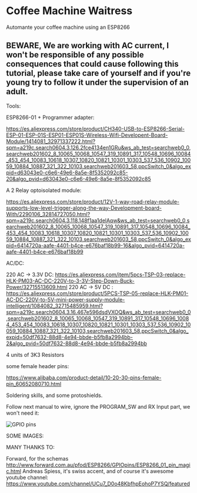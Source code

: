 # Coffee Machine Waitress

Automante your coffee machine using an ESP8266

## BEWARE, We are working with AC current, I won't be responsible of any possible consequences that could cause following this tutorial, please take care of yourself and if you're young try to follow it under the supervision of an adult.

Tools:

ESP8266-01 + Programmer adapter:

https://es.aliexpress.com/store/product/CH340-USB-to-ESP8266-Serial-ESP-01-ESP-01S-ESP01-ESP01S-Wireless-Wifi-Developent-Board-Module/1414081_32971337222.html?spm=a219c.search0604.3.126.2fce4134en1GRu&ws_ab_test=searchweb0_0,searchweb201602_8_10065_10068_10547_319_10891_317_10548_10696_10084_453_454_10083_10618_10307_10820_10821_10301_10303_537_536_10902_10059_10884_10887_321_322_10103,searchweb201603_58,ppcSwitch_0&algo_expid=d63043e0-c6e6-49e6-8a5e-8f5352092c85-20&algo_pvid=d63043e0-c6e6-49e6-8a5e-8f5352092c85

A 2 Relay optoisolated module:

https://es.aliexpress.com/store/product/12V-1-way-road-relay-module-supports-low-level-trigger-along-the-way-Development-board-With/2290106_32814727050.html?spm=a219c.search0604.3.118.148f1aa1delAqw&ws_ab_test=searchweb0_0,searchweb201602_8_10065_10068_10547_319_10891_317_10548_10696_10084_453_454_10083_10618_10307_10820_10821_10301_10303_537_536_10902_10059_10884_10887_321_322_10103,searchweb201603_58,ppcSwitch_0&algo_expid=6414720a-aafe-4401-b4ce-e676baf18b99-16&algo_pvid=6414720a-aafe-4401-b4ce-e676baf18b99

AC/DC:

220 AC -> 3.3V DC: https://es.aliexpress.com/item/5pcs-TSP-03-replace-HLK-PM03-AC-DC-220V-to-3-3V-Step-Down-Buck-Power/32715513609.html
220 AC -> 5V DC  : https://es.aliexpress.com/store/product/5PCS-TSP-05-replace-HLK-PM01-AC-DC-220V-to-5V-mini-power-supply-module-intelligent/1084082_32715485959.html?spm=a219c.search0604.3.16.467e596dsdVXOQ&ws_ab_test=searchweb0_0,searchweb201602_8_10065_10068_10547_319_10891_317_10548_10696_10084_453_454_10083_10618_10307_10820_10821_10301_10303_537_536_10902_10059_10884_10887_321_322_10103,searchweb201603_58,ppcSwitch_0&algo_expid=50df7632-88d8-4e94-bbde-b5fb8a2994bb-2&algo_pvid=50df7632-88d8-4e94-bbde-b5fb8a2994bb

4 units of 3K3 Resistors

some female header pins:

https://www.alibaba.com/product-detail/10-20-30-pins-female-pin_60652080710.html

Soldering skills, and some protoshields.

Follow next manual to wire, ignore the PROGRAM_SW and RX Input part, we won't need it:

![GPIO pins](http://www.forward.com.au/pfod/ESP8266/GPIOpins/ESP8266_GPIO_OUTPUTS.jpg)

SOME IMAGES:




MANY THANKS TO:

Forward, for the schemas http://www.forward.com.au/pfod/ESP8266/GPIOpins/ESP8266_01_pin_magic.html
Andreas Spiess, it's swiss accent, and of course it's awesome youtube channel: https://www.youtube.com/channel/UCu7_D0o48KbfhpEohoP7YSQ/featured
